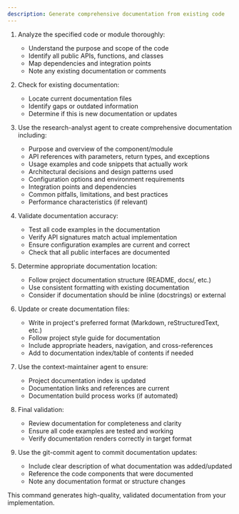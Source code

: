 ```yaml
---
description: Generate comprehensive documentation from existing code
---
```


1. Analyze the specified code or module thoroughly:
   - Understand the purpose and scope of the code
   - Identify all public APIs, functions, and classes
   - Map dependencies and integration points
   - Note any existing documentation or comments

2. Check for existing documentation:
   - Locate current documentation files
   - Identify gaps or outdated information
   - Determine if this is new documentation or updates

3. Use the research-analyst agent to create comprehensive documentation including:
   - Purpose and overview of the component/module
   - API references with parameters, return types, and exceptions
   - Usage examples and code snippets that actually work
   - Architectural decisions and design patterns used
   - Configuration options and environment requirements
   - Integration points and dependencies
   - Common pitfalls, limitations, and best practices
   - Performance characteristics (if relevant)

4. Validate documentation accuracy:
   - Test all code examples in the documentation
   - Verify API signatures match actual implementation
   - Ensure configuration examples are current and correct
   - Check that all public interfaces are documented

5. Determine appropriate documentation location:
   - Follow project documentation structure (README, docs/, etc.)
   - Use consistent formatting with existing documentation
   - Consider if documentation should be inline (docstrings) or external

6. Update or create documentation files:
   - Write in project's preferred format (Markdown, reStructuredText, etc.)
   - Follow project style guide for documentation
   - Include appropriate headers, navigation, and cross-references
   - Add to documentation index/table of contents if needed

7. Use the context-maintainer agent to ensure:
   - Project documentation index is updated
   - Documentation links and references are current
   - Documentation build process works (if automated)

8. Final validation:
   - Review documentation for completeness and clarity
   - Ensure all code examples are tested and working
   - Verify documentation renders correctly in target format

9. Use the git-commit agent to commit documentation updates:
   - Include clear description of what documentation was added/updated
   - Reference the code components that were documented
   - Note any documentation format or structure changes

This command generates high-quality, validated documentation from your implementation.